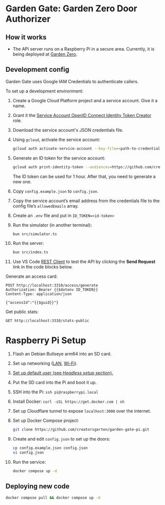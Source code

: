 # Garden Gate: Garden Zero Door Authorizer

## How it works

-   The API server runs on a Raspberry Pi in a secure area. Currently, it is being deployed at [Garden Zero](https://creatorsgarten.org/wiki/GardenZero).

## Development config

Garden Gate uses Google IAM Credentials to authenticate callers.

To set up a development environment:

1. Create a Google Cloud Platform project and a service account. Give it a name.

2. Grant it the [Service Account OpenID Connect Identity Token Creator](https://cloud.google.com/iam/docs/service-account-permissions#id-token-creator-role) role.

3. Download the service account's JSON credentials file.

4. Using `gcloud`, activate the service account:

    ```sh
    gcloud auth activate-service-account --key-file=<path-to-credentials-file>
    ```

5. Generate an ID token for the service account:

    ```sh
    gcloud auth print-identity-token --audiences=https://github.com/creatorsgarten/garden-gate
    ```

    The ID token can be used for 1 hour. After that, you need to generate a new one.

6. Copy `config.example.json` to `config.json`.

7. Copy the service account’s email address from the credentials file to the config file’s `allowedEmails` array.

8. Create an `.env` file and put in `ID_TOKEN=<id-token>`

9. Run the simulator (in another terminal):

    ```sh
    bun src/simulator.ts
    ```

10. Run the server:

    ```sh
    bun src/index.ts
    ```

11. Use VS Code [REST Client](https://marketplace.visualstudio.com/items?itemName=humao.rest-client) to test the API by clicking the **Send Request** link in the code blocks below.

Generate an access card:

```http
POST http://localhost:3310/access/generate
Authorization: Bearer {{$dotenv ID_TOKEN}}
Content-Type: application/json

{"accessId":"{{$guid}}"}
```

Get public stats:

```http
GET http://localhost:3310/stats-public
```

# Raspberry Pi Setup

1. Flash an Debian Bullseye arm64 into an SD card.

2. Set up networking ([LAN](https://learn.sparkfun.com/tutorials/headless-raspberry-pi-setup/ethernet-with-static-ip-address), [Wi-Fi](https://learn.sparkfun.com/tutorials/headless-raspberry-pi-setup/wifi-with-dhcp)).

3. [Set up default user (see _Headless setup_ section).](https://www.raspberrypi.com/news/raspberry-pi-bullseye-update-april-2022/)

4. Put the SD card into the Pi and boot it up.

5. SSH into the Pi: `ssh pi@raspberrypi.local`

6. Install Docker: `curl -sSL https://get.docker.com | sh`

7. Set up Cloudflare tunnel to expose `localhost:3000` over the internet.

8. Set up Docker Compose project:

    ```sh
    git clone https://github.com/creatorsgarten/garden-gate-pi.git
    ```

9. Create and edit `config.json` to set up the doors:

    ```sh
    cp config.example.json config.json
    vi config.json
    ```

10. Run the service:

    ```sh
    docker compose up -d
    ```

## Deploying new code

```sh
docker compose pull && docker compose up -d
```
